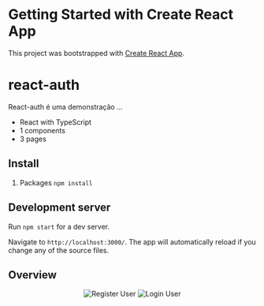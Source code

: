 # Getting Started with Create React App

This project was bootstrapped with [Create React App](https://github.com/facebook/create-react-app).

# react-auth

React-auth é uma demonstração ...
- React with TypeScript
- 1 components
- 3 pages

## Install

1. Packages `npm install`

## Development server

Run `npm start` for a dev server. 

Navigate to `http://localhost:3000/`. The app will automatically reload if you change any of the source files.

## Overview

<p align="center">
  <img src="https://imgur.com/ElEhGl1.png?raw=true" alt="Register User"/>
  <img src="https://imgur.com/X8Grwfl.png?raw=true" alt="Login User"/>
</p>